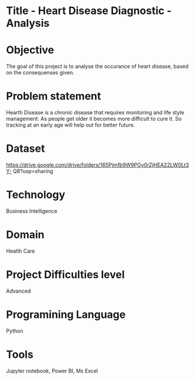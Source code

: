 # Title -  Heart Disease Diagnostic - Analysis
# Objective
The goal of this project is to analyse the occurance of heart disease, based on the consequenses given.
# Problem statement 
Hearth Disease is a chronic disease that requires monitoring and life style management.
As people get older it becomes more difficult to cure it. So tracking at an early age will help out for better future.
# Dataset
https://drive.google.com/drive/folders/165Pjmfb9W9PGy0rZjHEA22LW0Lt3Y-
Q8?usp=sharing
# Technology
Business Intelligence
# Domain 
Health Care
# Project Difficulties level
Advanced
# Programining Language 
Python
# Tools 
Jupyter notebook, Power BI, Ms Excel
